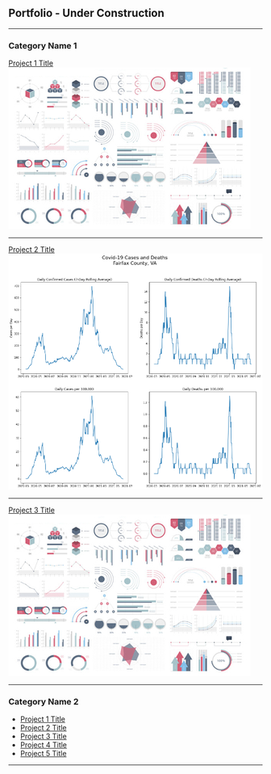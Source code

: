 ## Portfolio - Under Construction

---

### Category Name 1 

[Project 1 Title](/sample_page)
<img src="images/dummy_thumbnail.jpg?raw=true"/>

---
[Project 2 Title](/projects/covid_counties_fairfax_2)
<img src="images/output_8_0.png?raw=true"/>

---
[Project 3 Title](/projects/covid_counties_fairfax)
<img src="images/dummy_thumbnail.jpg?raw=true"/>

---

### Category Name 2

- [Project 1 Title](/sample_page)
- [Project 2 Title](/projects/covid_counties_fairfax)
- [Project 3 Title](http://example.com/)
- [Project 4 Title](http://example.com/)
- [Project 5 Title](http://example.com/)

---
